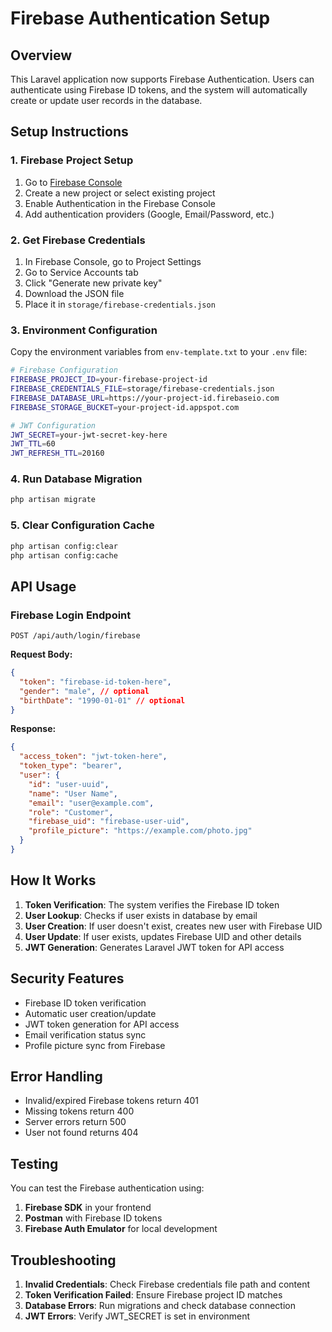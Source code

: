 # Firebase Authentication Setup

## Overview
This Laravel application now supports Firebase Authentication. Users can authenticate using Firebase ID tokens, and the system will automatically create or update user records in the database.

## Setup Instructions

### 1. Firebase Project Setup
1. Go to [Firebase Console](https://console.firebase.google.com/)
2. Create a new project or select existing project
3. Enable Authentication in the Firebase Console
4. Add authentication providers (Google, Email/Password, etc.)

### 2. Get Firebase Credentials
1. In Firebase Console, go to Project Settings
2. Go to Service Accounts tab
3. Click "Generate new private key"
4. Download the JSON file
5. Place it in `storage/firebase-credentials.json`

### 3. Environment Configuration
Copy the environment variables from `env-template.txt` to your `.env` file:

```bash
# Firebase Configuration
FIREBASE_PROJECT_ID=your-firebase-project-id
FIREBASE_CREDENTIALS_FILE=storage/firebase-credentials.json
FIREBASE_DATABASE_URL=https://your-project-id.firebaseio.com
FIREBASE_STORAGE_BUCKET=your-project-id.appspot.com

# JWT Configuration
JWT_SECRET=your-jwt-secret-key-here
JWT_TTL=60
JWT_REFRESH_TTL=20160
```

### 4. Run Database Migration
```bash
php artisan migrate
```

### 5. Clear Configuration Cache
```bash
php artisan config:clear
php artisan config:cache
```

## API Usage

### Firebase Login Endpoint
```
POST /api/auth/login/firebase
```

**Request Body:**
```json
{
  "token": "firebase-id-token-here",
  "gender": "male", // optional
  "birthDate": "1990-01-01" // optional
}
```

**Response:**
```json
{
  "access_token": "jwt-token-here",
  "token_type": "bearer",
  "user": {
    "id": "user-uuid",
    "name": "User Name",
    "email": "user@example.com",
    "role": "Customer",
    "firebase_uid": "firebase-user-uid",
    "profile_picture": "https://example.com/photo.jpg"
  }
}
```

## How It Works

1. **Token Verification**: The system verifies the Firebase ID token
2. **User Lookup**: Checks if user exists in database by email
3. **User Creation**: If user doesn't exist, creates new user with Firebase UID
4. **User Update**: If user exists, updates Firebase UID and other details
5. **JWT Generation**: Generates Laravel JWT token for API access

## Security Features

- Firebase ID token verification
- Automatic user creation/update
- JWT token generation for API access
- Email verification status sync
- Profile picture sync from Firebase

## Error Handling

- Invalid/expired Firebase tokens return 401
- Missing tokens return 400
- Server errors return 500
- User not found returns 404

## Testing

You can test the Firebase authentication using:

1. **Firebase SDK** in your frontend
2. **Postman** with Firebase ID tokens
3. **Firebase Auth Emulator** for local development

## Troubleshooting

1. **Invalid Credentials**: Check Firebase credentials file path and content
2. **Token Verification Failed**: Ensure Firebase project ID matches
3. **Database Errors**: Run migrations and check database connection
4. **JWT Errors**: Verify JWT_SECRET is set in environment 